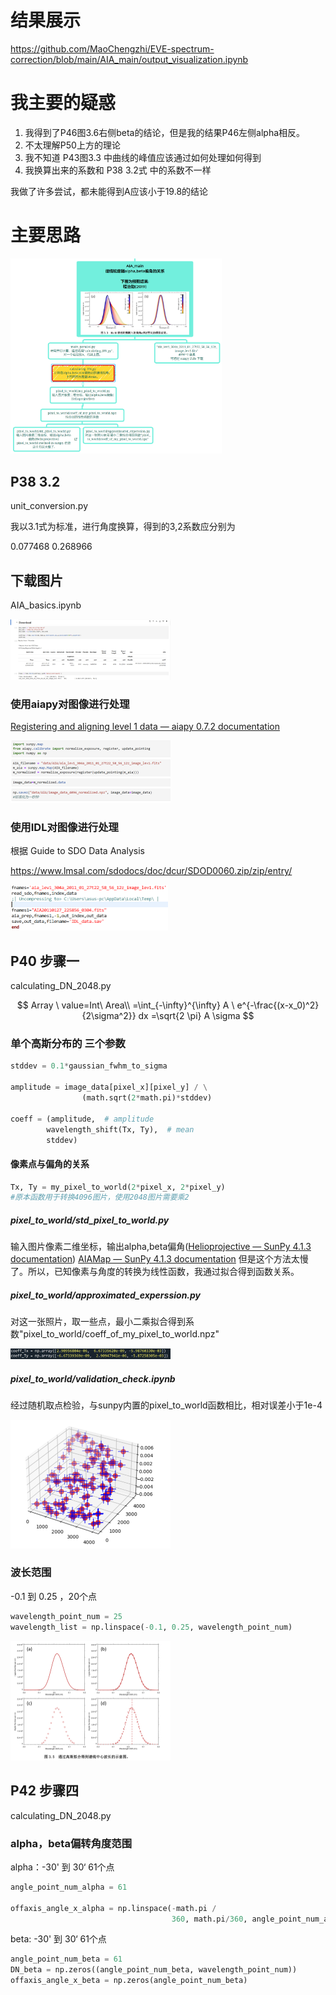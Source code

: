 # 结果展示

https://github.com/MaoChengzhi/EVE-spectrum-correction/blob/main/AIA_main/output_visualization.ipynb

# 我主要的疑惑

1. 我得到了P46图3.6右侧beta的结论，但是我的结果P46左侧alpha相反。
2. 不太理解P50上方的理论
3. 我不知道 P43图3.3 中曲线的峰值应该通过如何处理如何得到
4. 我换算出来的系数和 P38 3.2式 中的系数不一样

我做了许多尝试，都未能得到A应该小于19.8的结论

# 主要思路

<img src="./readme.assets/image-20230320093242128.png" alt="image-20230320093242128" style="zoom:33%;" />

## P38 3.2

unit_conversion.py

我以3.1式为标准，进行角度换算，得到的3,2系数应分别为

0.077468
0.268966



## 下载图片 

AIA_basics.ipynb

<img src="./visualization.assets/image-20230319223807271.png" alt="image-20230319223807271" style="zoom:25%;" />

### 使用aiapy对图像进行处理

[Registering and aligning level 1 data — aiapy 0.7.2 documentation](https://aiapy.readthedocs.io/en/stable/generated/gallery/prepping_level_1_data.html)

<img src="./readme.assets/image-20230320091922586.png" alt="image-20230320091922586" style="zoom:25%;" />

### 使用IDL对图像进行处理

根据 Guide to SDO Data Analysis

https://www.lmsal.com/sdodocs/doc/dcur/SDOD0060.zip/zip/entry/

<img src="./readme.assets/image-20230320091953986.png" alt="image-20230320091953986" style="zoom:25%;" />



## P40 步骤一

calculating_DN_2048.py


$$
Array \ value=Int\ Area\\
=\int_{-\infty}^{\infty} A \ e^{-\frac{(x-x_0)^2} {2\sigma^2}} dx =\sqrt{2 \pi} A \sigma
$$

### 单个高斯分布的 三个参数

~~~python
stddev = 0.1*gaussian_fwhm_to_sigma

amplitude = image_data[pixel_x][pixel_y] / \
                (math.sqrt(2*math.pi)*stddev)

coeff = (amplitude,  # amplitude
        wavelength_shift(Tx, Ty),  # mean
        stddev)

~~~

#### 像素点与偏角的关系

~~~python
Tx, Ty = my_pixel_to_world(2*pixel_x, 2*pixel_y)
#原本函数用于转换4096图片，使用2048图片需要乘2
~~~

##### pixel_to_world/std_pixel_to_world.py
输入图片像素二维坐标，输出alpha,beta偏角([Helioprojective — SunPy 4.1.3 documentation](https://docs.sunpy.org/en/stable/generated/api/sunpy.coordinates.Helioprojective.html))
[AIAMap — SunPy 4.1.3 documentation](https://docs.sunpy.org/en/stable/generated/api/sunpy.map.sources.AIAMap.html#sunpy.map.sources.AIAMap.pixel_to_world) 但是这个方法太慢了。所以，已知像素与角度的转换为线性函数，我通过拟合得到函数关系。



##### pixel_to_world/approximated_experssion.py
对这一张照片，取一些点，最小二乘拟合得到系数"pixel_to_world/coeff_of_my_pixel_to_world.npz"

<img src="./visualization.assets/image-20230319232805902.png" alt="image-20230319232805902" style="zoom:25%;" />



##### pixel_to_world/validation_check.ipynb

经过随机取点检验，与sunpy内置的pixel_to_world函数相比，相对误差小于1e-4

<img src="./visualization.assets/image-20230319232837031.png" alt="image-20230319232837031" style="zoom:25%;" />



### 波长范围

-0.1 到 0.25 ，20个点

~~~python
wavelength_point_num = 25
wavelength_list = np.linspace(-0.1, 0.25, wavelength_point_num)
~~~

<img src="./visualization.assets/image-20230319231731679.png" alt="image-20230319231731679" style="zoom:25%;" />

## P42 步骤四

calculating_DN_2048.py

### alpha，beta偏转角度范围

alpha：-30' 到 30‘  61个点

~~~python
angle_point_num_alpha = 61

offaxis_angle_x_alpha = np.linspace(-math.pi /
                                    360, math.pi/360, angle_point_num_alpha)
~~~

beta: -30' 到 30‘  61个点

~~~python
angle_point_num_beta = 61
DN_beta = np.zeros((angle_point_num_beta, wavelength_point_num))
offaxis_angle_x_beta = np.zeros(angle_point_num_beta)
~~~





